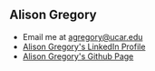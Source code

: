 ## Alison Gregory 
- Email me at agregory@ucar.edu
- [Alison Gregory's LinkedIn Profile](https://www.linkedin.com/in/alison-gregory/)
- [Alison Gregory's Github Page](https://github.com/algrego/algrego.github.io)

